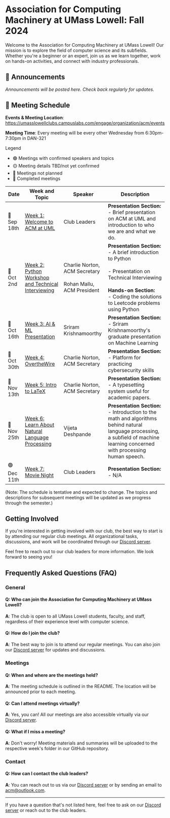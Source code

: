 # Association for Computing Machinery at UMass Lowell: Fall 2024

Welcome to the Association for Computing Machinery at UMass Lowell! Our mission is to explore the field of computer science and its subfields. Whether you're a beginner or an expert, join us as we learn together, work on hands-on activities, and connect with industry professionals.

## :loudspeaker: Announcements 

*Announcements will be posted here. Check back regularly for updates.*

## :calendar: Meeting Schedule

**Events & Meeting Location**: https://umasslowellclubs.campuslabs.com/engage/organization/acm/events

**Meeting Time**: Every meeting will be every other Wednesday from 6:30pm-7:30pm in DAN-321


Legend
- 🟢 Meetings with confirmed speakers and topics
- 🟡 Meeting details TBD/not yet confirmed
- 🔴 Meetings not planned
- 🔵 Completed meetings

| Date        | Week and Topic                | Speaker      | Description  |
|-------------|-------------------------------|--------------|--------------|
| 🔵 Sep 18th   | [Week 1: Welcome to ACM at UML](Week01/ACM_Meeting_09_18_24.pdf)   | Club Leaders          | **Presentation Section:**<br>- Brief presentation on ACM at UML and introduction to who we are and what we do. |
| 🔵 Oct 2nd   | [Week 2: Python Workshop and Technical Interviewing](Week02/ACM_Meeting_10_02_24_Python_and_technical_iterviewing.pdf)   | Charlie Norton, ACM Secretary <br> <br> Rohan Mallu, ACM President          | **Presentation Section:**<br>- A brief introduction to Python<br> <br>- Presentation on Technical Interviewing<br> <br> **Hands-on Section:** <br> - Coding the solutions to Leetcode problems using Python <br>  |
| 🔵 Oct 16th    | [Week 3: AI & ML Presentation]()   | Sriram Krishnamoorthy         | **Presentation Section:**<br>- Sriram Krishnamoorthy's graduate presentation on Machine Learning <br> |
| 🔵 Oct 30th    | [Week 4: OvertheWire](Week04/ACM_Meeting_10_30_24.pdf)   | Charlie Norton, ACM Secretary          | **Presentation Section:**<br>- Platform for practicing cybersecurity skills<br> |
| 🔵 Nov 13th   | [Week 5: Intro to LaTeX](Week05/ACM_Meeting_11_13_24.pdf)   | Charlie Norton, ACM Secretary          | **Presentation Section:**<br>- A typesetting system useful for academic papers.<br> |
| 🔵 Nov 25th   | [Week 6: Learn About Natural Language Processing]()   | Vijeta Deshpande        | **Presentation Section:**<br>- Introduction to the math and algorithms behind natural language processing, a subfield of machine learning concerned with processing human speech.
| 🟢 Dec 11th   | [Week 7: Movie Night]()   | Club Leaders         | **Presentation Section:**<br>- N/A <br> |


(Note: The schedule is tentative and expected to change. The topics and descriptions for subsequent meetings will be updated as we progress through the semester.)


## Getting Involved

If you're interested in getting involved with our club, the best way to start is by attending our regular club meetings. All organizational tasks, discussions, and work will be coordinated through our [Discord server](https://discord.gg/rN7YZQuKTq).

Feel free to reach out to our club leaders for more information. We look forward to seeing you!

## Frequently Asked Questions (FAQ)

### General

#### Q: Who can join the Association for Computing Machinery at UMass Lowell?
**A**: The club is open to all UMass Lowell students, faculty, and staff, regardless of their experience level with computer science.

#### Q: How do I join the club?
**A**: The best way to join is to attend our regular meetings. You can also join our [Discord server](https://discord.gg/rN7YZQuKTq) for updates and discussions.

### Meetings

#### Q: When and where are the meetings held?
**A**: The meeting schedule is outlined in the README. The location will be announced prior to each meeting.

#### Q: Can I attend meetings virtually?
**A**: Yes, you can! All our meetings are also accessible virtually via our [Discord server](https://discord.gg/rN7YZQuKTq).

#### Q: What if I miss a meeting?
**A**: Don't worry! Meeting materials and summaries will be uploaded to the respective week's folder in our GitHub repository.

### Contact

#### Q: How can I contact the club leaders?
**A**: You can reach out to us via our [Discord server](https://discord.gg/rN7YZQuKTq) or by sending an email to [acm@outlook.com](mailto:acm@outlook.com).

---

If you have a question that's not listed here, feel free to ask on our [Discord server](https://discord.gg/rN7YZQuKTq) or reach out to the club leaders.

